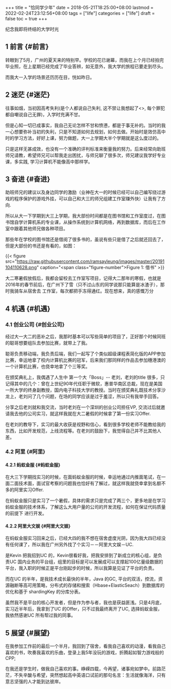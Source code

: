 +++
title = "恰同学少年"
date = 2018-05-21T18:25:00+08:00
lastmod = 2022-02-24T23:12:56+08:00
tags = ["life"]
categories = ["life"]
draft = false
toc = true
+++

纪念我即将终结的大学时光


## <span class="section-num">1</span> 前言 {#前言}

转眼到了5月，广州的夏天来的特别早。学校的花已谢幕，而我在上个月已经拍完毕业照，在上星期已经完成了毕业答辨，如无意外，我大学的旅程已要走到尽头。

而我大一入学的场景还历历在目，恍如昨日。


## <span class="section-num">2</span> 迷茫 {#迷茫}

往事如烟，当初因高考失利(是个人都说自己失利, 这不禁让我想起了&lt;&gt;, 每个罪犯都自嘲说自己无罪)，入学时充满不甘。

但是心知一切已成事实，我自己无论怎样不甘和愤懑，都是于事无补的。当时的我一心想要弥补当初的失利，只是不知道如何去规划，如何去做。开始时是效仿高中时的学习方法，好好上课，努力做题，大一上学期大半个学期就是这么度过的。

只是这样无甚成效，也没有一个准确的评判标准来衡量我的努力。后来经常向助班师兄请教，希望师兄可以帮我走出困扰，与师兄聊了很多次，师兄建议我学好专业课，多实践, 学习计算机不能像高中那样学。


## <span class="section-num">3</span> 奋进 {#奋进}

助班师兄的建议以及身边同学的激励（业神在大一的时候已经可以自己编写绕过游戏的程序保护的游戏外挂，可以自己和大三的师兄组建工作室赚外快）让我有了方向.

所以从大一下学期到大三上学期，我大部份时间都是在图书馆和工作室度过，在图书馆自学计算机系的专业课，从操作系统到计算机网络，再到数据库，而后在工作室中跟着其他师兄做各种项目。

那些年在学校的图书馆还是借阅了很多书的，虽说有些只是借了之后就还回去了，但是大部份的书还是有看的，如图：

{{< figure src="https://raw.githubusercontent.com/ramsayleung/images/master/20191104110628.png" caption="<span class=\"figure-number\">Figure 1: </span>借书" >}}

大二寒暑假放假后，我都会留校去工作室写项目，记得大二那年的寒假，也就是2016年的春节前后，在广州下了雪（只不过山东的同学说那只能算是冰渣子），那时我骑车从宿舍去 工作室，每次都把手冻得通红。现在想来，真的感慨万分


## <span class="section-num">4</span> 机遇 {#机遇}


### <span class="section-num">4.1</span> 创业公司 {#创业公司}

经过大一大二的恶补之后，我那时基本可以写些简单的项目了，正好那个时候同班的聪哥想要组队去参加比赛，就带上了我。

聪哥负责移动端，我负责后端，我们一起写了个类似超级课程表简化版的APP参加比赛，幸运地拿了校内计算机比赛的冠军，后来我们那同样的作品去参加穗港澳的一个计算机比赛，也侥幸地拿了个三等奖。

在颁奖典礼上，我偶遇了人生中 第一个大「Boss」-- 老刘，老刘的title 很多，只记得其中的几个：曾在上世纪90年代任职于微软，惠普华南区总裁，现在是美国一所大学的终身副教授，国内电子科技大学的教授。当时在颁奖典礼既技术分享沙龙上，老刘问了几个问题，在场的同学应该是过于羞涩，所以只有我举手回答。

分享之后老刘就和我交流，当时老刘在一个深圳的创业公司担任VP, 交流过后就邀请我去他的公司实习，就这样我就在大二暑假的时候拿了第一份实习Offer.

在老刘的教导下，实习的最大收获是视野和信心，看到很多学校老师不能教给我的东西，比如开发规范，上线流程等。在老刘的鼓励下，我觉得自己并不比其他人差。


### <span class="section-num">4.2</span> 阿里 {#阿里}


#### <span class="section-num">4.2.1</span> 蚂蚁金服 {#蚂蚁金服}

在大三下学期找实习的时候，在面蚂蚁金服的时候，幸运地通过内推面笔试，在一面二面技术面，面试官考察的问题我也恰好有了解过，就这样我就侥幸拿到名额不多的阿里实习Offer.

在蚂蚁金服只是实习了一个暑假，具体的需求只是完成了两三个，更多地是在学习蚂蚁金服的技术体系，了解这么大用户量的公司的开发流程，如何在保证代码质量的前提下 进行开发。


#### <span class="section-num">4.2.2</span> 阿里大文娱 {#阿里大文娱}

在蚂蚁金服实习回来之后，已经大四的我不想在宿舍虚度光阴，因为我大四已经没有任何课了，所以我在广州另外找了个实习－－阿里大文娱－UC.

是Kevin 把我招到UC 的，Kevin很看好我，把我安排到了新成立的核心组，是负责UC 国内业务的平台组，组里的目标是可以发展成可以支撑起100亿量级数据的平台，我入职的时候正是平台刚起步的时候，所以我算是见证了平台的负责。

而在UC 的半年，是我技术成长最快的半年，Java 的GC, 平台的双活，控流，资源融断等高可用策略，分布式的存储和搜索（Hbase+ElasticSeach）到数据库的优化和基于 shardingKey 的分库分表。

虽然我不是平台的核心开发者，但是作为参与者，我也是获益匪浅。只是4月底，实习近半年后，我拿到了UC 的Offer，只不过我最终离开了UC, 选择蚂蚁金服，我依然感谢UC 所有帮过我的同事。


## <span class="section-num">5</span> 展望 {#展望}

在我参加工作前的最后一个半月，我回到了宿舍，看我自己喜欢的动漫，看我自己喜欢的书，吹奏我喜欢的乐曲，登录上我5年没玩的游戏，折腾起如智力游戏般的CPP;

在我还是学生时，做我自己喜欢的事。峥嵘四载，今再望，诸事宛如梦中。前路茫茫，不失辛酸与希望，突然想起高中英语口试前的那句名言：生活就像海洋，只有意志坚强的人才能到达彼岸。
